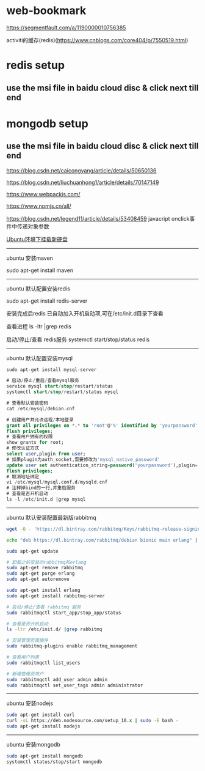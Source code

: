 # web-bookmark

https://segmentfault.com/a/1190000010756385

activiti的缓存(redis)(https://www.cnblogs.com/core404/p/7550519.html)

# redis setup 
  ## use the msi file in baidu cloud disc & click next till end
  
# mongodb setup
  ## use the msi file in baidu cloud disc & click next till end

https://blog.csdn.net/caicongyang/article/details/50650136

https://blog.csdn.net/liuchuanhong1/article/details/70147149

https://www.webpackjs.com/

https://www.npmjs.cn/all/

https://blog.csdn.net/legend11/article/details/53408459 javacript onclick事件中传递对象参数

[Ubuntu环境下挂载新硬盘](http://blog.51cto.com/12348890/2092339)

----

ubuntu 安装maven

sudo apt-get install maven

----

ubuntu 默认配置安装redis

sudo apt-get install redis-server

安装完成后redis 已自动加入开机启动项,可在/etc/init.d目录下查看

查看进程
ls -ltr |grep redis

启动/停止/查看 redis服务
systemctl start/stop/status redis

----

ubuntu 默认配置安装mysql

```sql
sudo apt-get install mysql-server

# 启动/停止/重启/查看mysql服务
service mysql start/stop/restart/status
systemctl start/stop/restart/status mysql

# 查看默认安装密码
cat /etc/mysql/debian.cnf

# 创建用户并允许远程/本地登录
grant all privileges on *.* to 'root'@'%' identified by 'yourpassword' with grant option;
flush privileges;
# 查看用户拥有的权限
show grants for root;
# 修改认证方式
select user,plugin from user;
# 如果plugin为auth_socket,需要修改为'mysql_native_password'
update user set authentication_string=password('yourpassword'),plugin='mysql_native_password' where user='root';
flush privileges;
# 取消地址绑定
vi /etc/mysql/mysql.conf.d/mysqld.cnf
# 注释掉bind的一行,并重启服务
# 查看是否开机启动
ls -l /etc/init.d |grep mysql
```

----

ubuntu 默认安装配置最新版rabbitmq

```bash
wget -O - 'https://dl.bintray.com/rabbitmq/Keys/rabbitmq-release-signing-key.asc' | sudo apt-key add -

echo "deb https://dl.bintray.com/rabbitmq/debian bionic main erlang" | sudo tee /etc/apt/sources.list.d/bintray.rabbitmq.list

sudo apt-get update

# 卸载之前安装的rabbitmq和erlang
sudo apt-get remove rabbitmq
sudo apt-get purge erlang
sudo apt-get autoremove

sudo apt-get install erlang
sudo apt-get install rabbitmq-server

# 启动/停止/查看 rabbitmq 服务
sudo rabbitmqctl start_app/stop_app/status

# 查看是否开机启动
ls -ltr /etc/init.d/ |grep rabbitmq

# 安装管理页面插件
sudo rabbitmq-plugins enable rabbitmq_management

# 查看用户列表
sudo rabbitmqctl list_users

# 新增管理员用户
sudo rabbitmqctl add_user admin admin 
sudo rabbitmqctl set_user_tags admin administrator
```

----
ubuntu 安装nodejs

```bash
sudo apt-get install curl
curl -sL https://deb.nodesource.com/setup_10.x | sudo -E bash -
sudo apt-get install nodejs
```

----
ubuntu 安装mongodb
```bash
sudo apt-get install mongodb
systemctl status/stop/start mongodb

```
